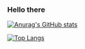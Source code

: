 ### Hello there

[![Anurag's GitHub stats](https://github-readme-stats.vercel.app/api?username=ranovan7)](https://github.com/anuraghazra/github-readme-stats)

[![Top Langs](https://github-readme-stats.vercel.app/api/top-langs/?username=ranovan7)](https://github.com/anuraghazra/github-readme-stats)

